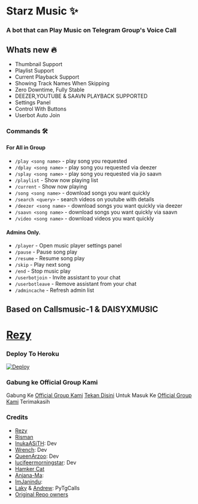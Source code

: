 <h1 align="centre"> Starz Music ✨ </h1>

### A bot that can Play Music on Telegram Group's Voice Call

<h2> Whats new 🔥 </h2>

- Thumbnail Support
- Playlist Support
- Current Playback Support
- Showing Track Names When Skipping
- Zero Downtime, Fully Stable
- DEEZER,YOUTUBE & SAAVN PLAYBACK SUPPORTED
- Settings Panel
- Control With Buttons
- Userbot Auto Join

### Commands 🛠
#### For All in Group

- `/play <song name>` - play song you requested
- `/dplay <song name>` - play song you requested via deezer
- `/splay <song name>` - play song you requested via jio saavn
- `/playlist` - Show now playing list
- `/current` - Show now playing
- `/song <song name>` - download songs you want quickly
- `/search <query>` - search videos on youtube with details
- `/deezer <song name>` - download songs you want quickly via deezer
- `/saavn <song name>` - download songs you want quickly via saavn
- `/video <song name>` - download videos you want quickly

#### Admins Only.
- `/player` - Open music player settings panel
- `/pause` - Pause song play
- `/resume` - Resume song play
- `/skip` - Play next song
- `/end` - Stop music play
- `/userbotjoin` - Invite assistant to your chat
- `/userbotleave` - Remove assistant from your chat
- `/admincache` - Refresh admin list

## Based on Callsmusic-1 & DAISYXMUSIC 
# [Rezy](https://t.me/ItsmeAlsya)

### Deploy To Heroku</h4>

[![Deploy](https://www.herokucdn.com/deploy/button.svg)](https://heroku.com/deploy?template=https://github.com/ItsmeVipersz/Music-Man)

### Gabung ke Official Group Kami

Gabung Ke [Official Group Kami](https://t.me/Republicfriend) [Tekan Disini](https://t.me/Republicfriend) Untuk Masuk Ke [Official Group Kami](https://t.me/Republicfriend) Terimakasih 

### Credits
- [Rezy](https://t.me/ItsmeAlsya)
- [Risman](https://github.com/mrismanaziz)
- [InukaASiTH](https://github.com/InukaAsith): Dev
- [Wrench](https://github.com/EverythingSuckz/): Dev
- [QueenArzoo](https://github.com/QueenArzoo): Dev
- [lucifeermorningstar](https://github.com/lucifeermorningstar): Dev
- [Hamker Cat](https://github.com/thehamkercat/)
- [Anjana-Ma](https://github.com/Anjana-Ma): 
- [ImJanindu](https://github.com/ImJanindu): 
- [Laky](https://github.com/Laky-64) & [Andrew](https://github.com/AndrewLaneX): PyTgCalls
- [Original Repo owners](https://github.com/suprojects/CallsMusic)
